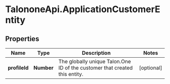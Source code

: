 # TalononeApi.ApplicationCustomerEntity

## Properties
Name | Type | Description | Notes
------------ | ------------- | ------------- | -------------
**profileId** | **Number** | The globally unique Talon.One ID of the customer that created this entity. | [optional] 


